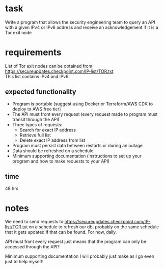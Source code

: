 # task

Write a program that allows the security engineering team to query an API with a given IPv4 or IPv6 address and receive
an acknowledgement if it is a Tor exit node

# requirements

List of Tor exit nodes can be obtained from https://secureupdates.checkpoint.com/IP-list/TOR.txt  
This list contains IPv4 and IPv6

## expected functionality 

- Program is portable (suggest using Docker or Terraform/AWS CDK to deploy to AWS free tier)
- The API must front every request (every request made to program must transit through the API)
- Three types of requests:
  - Search for exact IP address
  - Retrieve full list
  - Delete exact IP address from list
- Program must persist data between restarts or during an outage
- Data should be refreshed on a schedule
- Minimum supporting documentation (instructions to set up your program and how to make requests to your API)
  
## time

48 hrs

# notes
We need to send requests to https://secureupdates.checkpoint.com/IP-list/TOR.txt on a schedule to refresh our db, probably on the same schedule that it gets updated if that can be found. For now, daily.

API must front every request just means that the program can only be accessed through the API?

Minimum supporting documentation I will probably just make as I go even just to help myself!